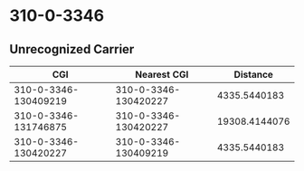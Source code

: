 # 310-0-3346
## Unrecognized Carrier


| CGI | Nearest CGI | Distance |
|-----|-------------|----------|
| 310-0-3346-130409219 | 310-0-3346-130420227 | 4335.5440183 |
| 310-0-3346-131746875 | 310-0-3346-130420227 | 19308.4144076 |
| 310-0-3346-130420227 | 310-0-3346-130409219 | 4335.5440183 |
